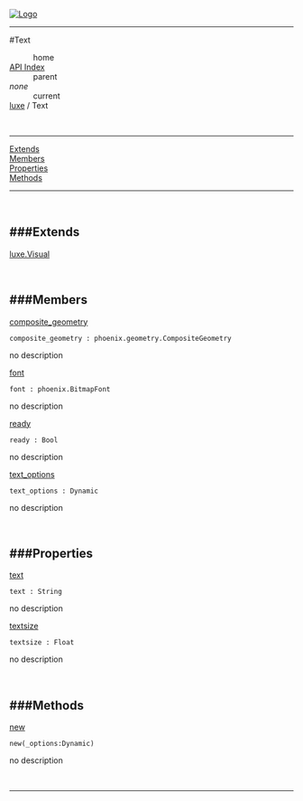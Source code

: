 
[![Logo](../../images/logo.png)](../../index.html)

---

#Text


&emsp;&emsp;&emsp;home   
[API Index](../../api/index.html#luxe)   
&emsp;&emsp;&emsp;parent    
_none_   
&emsp;&emsp;&emsp;current    
[luxe](./) / Text

<br/>

---


[Extends](#Extends)   
[Members](#Members)   
[Properties](#Properties)   
[Methods](#Methods)   


---

&nbsp;   

<a class="lift" name="Extends" ></a>
###Extends   
---
<a class="lift" name="luxe.Visual" href="{{{rel_path}}}api/luxe/Visual.html">luxe.Visual</a>

&nbsp;   

<a class="lift" name="Members" ></a>
###Members   
---
<a class="lift" name="composite_geometry" href="#composite_geometry">composite_geometry</a>



`composite_geometry : phoenix.geometry.CompositeGeometry`

<span class="small_desc_flat"> no description </span>   

<a class="lift" name="font" href="#font">font</a>



`font : phoenix.BitmapFont`

<span class="small_desc_flat"> no description </span>   

<a class="lift" name="ready" href="#ready">ready</a>



`ready : Bool`

<span class="small_desc_flat"> no description </span>   

<a class="lift" name="text_options" href="#text_options">text_options</a>



`text_options : Dynamic`

<span class="small_desc_flat"> no description </span>   

&nbsp;   

<a class="lift" name="Properties" ></a>
###Properties   
---
<a class="lift" name="text" href="#text">text</a>



`text : String`

<span class="small_desc_flat"> no description </span>   

<a class="lift" name="textsize" href="#textsize">textsize</a>



`textsize : Float`

<span class="small_desc_flat"> no description </span>   

&nbsp;   

<a class="lift" name="Methods" ></a>
###Methods   
---
<a class="lift" name="new" href="#new">new</a>



`new(_options:Dynamic) `

<span class="small_desc_flat"> no description </span>   



&nbsp;
&nbsp;
&nbsp;

---  


&nbsp;   
&nbsp;   
